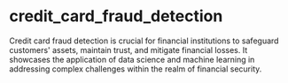 # credit_card_fraud_detection
Credit card fraud detection is crucial for financial institutions to safeguard customers' assets, maintain trust, and mitigate financial losses. It showcases the application of data science and machine learning in addressing complex challenges within the realm of financial security.
